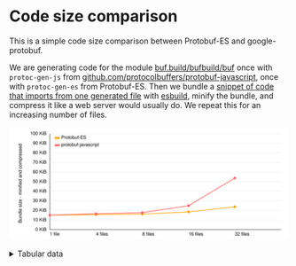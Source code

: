 # Code size comparison

This is a simple code size comparison between Protobuf-ES and google-protobuf.

We are generating code for the module [buf.build/bufbuild/buf](https://buf.build/bufbuild/buf)
once with `protoc-gen-js` from [github.com/protocolbuffers/protobuf-javascript](https://github.com/protocolbuffers/protobuf-javascript),
once with `protoc-gen-es` from Protobuf-ES. Then we bundle a [snippet of code that imports from one generated file](./src/gen/protobuf-es/entry-1.ts)
with [esbuild](https://esbuild.github.io/), minify the bundle, and compress it like a web server would
usually do. We repeat this for an increasing number of files.

![chart](./chart.svg)

<details><summary>Tabular data</summary>

<!-- TABLE-START -->

| code generator      | files | bundle size |  minified | compressed |
| ------------------- | ----: | ----------: | --------: | ---------: |
| Protobuf-ES         |     1 |   127,197 b |  66,017 b |   15,359 b |
| Protobuf-ES         |     4 |   129,386 b |  67,525 b |   16,031 b |
| Protobuf-ES         |     8 |   132,148 b |  69,296 b |   16,564 b |
| Protobuf-ES         |    16 |   142,598 b |  77,277 b |   18,875 b |
| Protobuf-ES         |    32 |   170,389 b |  99,295 b |   24,350 b |
| protobuf-javascript |     1 |   104,048 b |  70,318 b |   15,474 b |
| protobuf-javascript |     4 |   130,537 b |  85,670 b |   16,986 b |
| protobuf-javascript |     8 |   152,429 b |  98,042 b |   18,111 b |
| protobuf-javascript |    16 |   311,454 b | 192,881 b |   25,504 b |
| protobuf-javascript |    32 | 1,070,891 b | 679,746 b |   54,963 b |

<!-- TABLE-END -->

</details>
